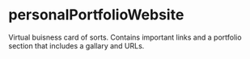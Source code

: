 # personalPortfolioWebsite
Virtual buisness card of sorts. Contains important links and a portfolio section that includes a gallary and URLs.
